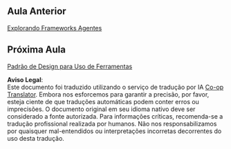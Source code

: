 <!--
CO_OP_TRANSLATOR_METADATA:
{
  "original_hash": "33243670d725b71857eee62f64ac2d09",
  "translation_date": "2025-05-20T08:46:13+00:00",
  "source_file": "03-agentic-design-patterns/README.md",
  "language_code": "pt"
}
-->
## Aula Anterior

[Explorando Frameworks Agentes](../02-explore-agentic-frameworks/README.md)

## Próxima Aula

[Padrão de Design para Uso de Ferramentas](../04-tool-use/README.md)

**Aviso Legal**:  
Este documento foi traduzido utilizando o serviço de tradução por IA [Co-op Translator](https://github.com/Azure/co-op-translator). Embora nos esforcemos para garantir a precisão, por favor, esteja ciente de que traduções automáticas podem conter erros ou imprecisões. O documento original em seu idioma nativo deve ser considerado a fonte autorizada. Para informações críticas, recomenda-se a tradução profissional realizada por humanos. Não nos responsabilizamos por quaisquer mal-entendidos ou interpretações incorretas decorrentes do uso desta tradução.